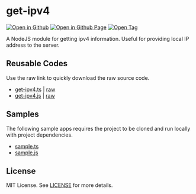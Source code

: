 # get-ipv4

[![Open in Github](https://img.shields.io/badge/Open_in_GitHub-6e5494)](https://github.com/JamesRobertHugginsNgo/get-ipv4)
[![Open in Github Page](https://img.shields.io/badge/Open_in_GitHub%20Page-4078c0)](https://jamesroberthugginsngo.github.io/get-ipv4/)
[![Open Tag](https://img.shields.io/badge/Open_Tag-2.0.0-6cc644)](https://github.com/JamesRobertHugginsNgo/get-ipv4/tree/2.0.0)

A NodeJS module for getting ipv4 information. Useful for providing local IP address to the server.

## Reusable Codes

Use the raw link to quickly download the raw source code.

- [get-ipv4.ts](./src/get-ipv4.ts) \| [raw](./src/get-ipv4.ts?raw=1)
- [get-ipv4.js](./dist/get-ipv4.js) \| [raw](./dist/get-ipv4.js?raw=1)

## Samples

The following sample apps requires the project to be cloned and run locally with project dependencies.

- [sample.ts](./sample/sample.ts)
- [sample.js](./sample/sample.js)

## License

MIT License. See [LICENSE](LICENSE) for more details.
